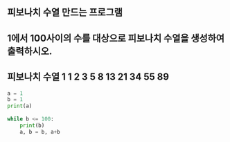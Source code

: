## 피보나치 수열 만드는 프로그램
## 1에서 100사이의 수를 대상으로 피보나치 수열을 생성하여 출력하시오.
## 피보나치 수열 1 1 2 3 5 8 13 21 34 55 89

```python
a = 1
b = 1
print(a)
    
while b <= 100:
    print(b)
    a, b = b, a+b
```
